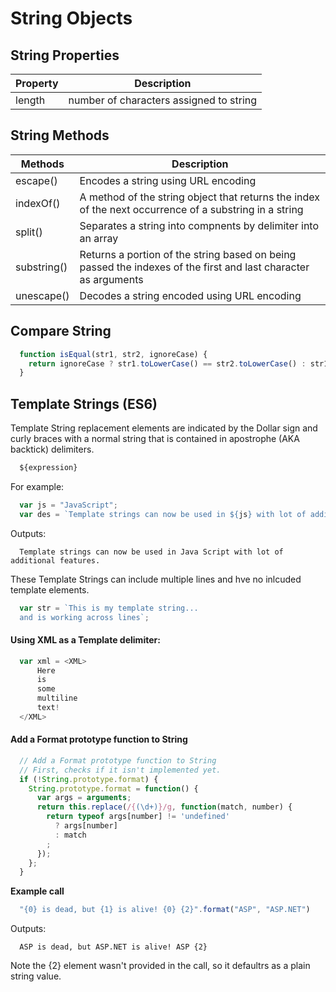 # String Objects

## String Properties
| Property | Description |  
| --- | --- |  
| length | number of characters assigned to string | 

## String Methods
| Methods | Description |  
| --- | --- |  
| escape() | Encodes a string using URL encoding |  
| indexOf() | A method of the string object that returns the index of the next occurrence of a substring in a string |  
| split() | Separates a string into compnents by delimiter into an array |
| substring() | Returns a portion of the string based on being passed the indexes of the first and last character as arguments |  
| unescape() | Decodes a string encoded using URL encoding |  

## Compare String
```javascript
  function isEqual(str1, str2, ignoreCase) {
    return ignoreCase ? str1.toLowerCase() == str2.toLowerCase() : str1 == str2;
  }
```

## Template Strings (ES6)
Template String replacement elements are indicated by the Dollar sign and curly braces with a normal string that is contained in apostrophe (AKA backtick) delimiters.
```javascript
  ${expression}
```
For example:
```javascript
  var js = "JavaScript";
  var des = `Template strings can now be used in ${js} with lot of additional features.`;
```
Outputs:
```console
  Template strings can now be used in Java Script with lot of additional features.
```
These Template Strings can include multiple lines and hve no inlcuded template elements.
```javascript
  var str = `This is my template string...
  and is working across lines`;
```

#### Using XML as a Template delimiter:
```javascript
  var xml = <XML>
      Here 
      is 
      some 
      multiline 
      text!
  </XML>
```

#### Add a Format prototype function to String
```javascript
  // Add a Format prototype function to String
  // First, checks if it isn't implemented yet.
  if (!String.prototype.format) {
    String.prototype.format = function() {
      var args = arguments;
      return this.replace(/{(\d+)}/g, function(match, number) { 
        return typeof args[number] != 'undefined'
          ? args[number]
          : match
        ;
      });
    };
  }
```
**Example call**
```javascript
  "{0} is dead, but {1} is alive! {0} {2}".format("ASP", "ASP.NET")
```
Outputs: 
```console
  ASP is dead, but ASP.NET is alive! ASP {2}
```
Note the {2} element wasn't provided in the call, so it defaultrs as a plain string value.

